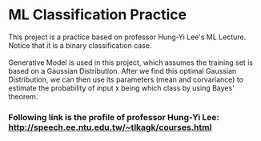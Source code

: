 # ML Classification Practice

<p>This project is a practice based on professor Hung-Yi Lee's ML Lecture. Notice that it is a binary classification case.
<br>
<br>Generative Model is used in this project, which  assumes the training set is based on a Gaussian Distribution. After we find this optimal Gaussian Distribution, we can then use its parameters (mean and corvariance) to estimate the probability of input x being which class by using Bayes' theorem.
</p>

### Following link is the profile of professor Hung-Yi Lee: http://speech.ee.ntu.edu.tw/~tlkagk/courses.html
